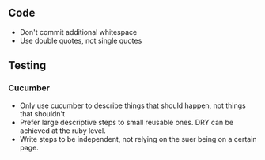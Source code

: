 ## Code ##

- Don't commit additional whitespace
- Use double quotes, not single quotes

## Testing ##

### Cucumber ###

- Only use cucumber to describe things that should happen, not things that shouldn't
- Prefer large descriptive steps to small reusable ones.  DRY can be achieved at the ruby level.
- Write steps to be independent, not relying on the suer being on a certain page.
